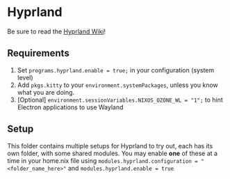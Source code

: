 # Hyprland

Be sure to read the [Hyprland Wiki](https://wiki.hypr.land/Nix/Hyprland-on-Home-Manager/)!

## Requirements

1. Set `programs.hyprland.enable = true;` in your configuration (system level)
2. Add `pkgs.kitty` to your `environment.systemPackages`, unless you know what you are doing.
3. [Optional] `environment.sessionVariables.NIXOS_OZONE_WL = "1";` to hint Electron applications to use Wayland

## Setup

This folder contains multiple setups for Hyprland to try out, each has its own folder, with some shared modules.
You may enable **one** of these at a time in your home.nix file using `modules.hyprland.configuration = "<folder_name_here>"` and `modules.hyprland.enable = true`
